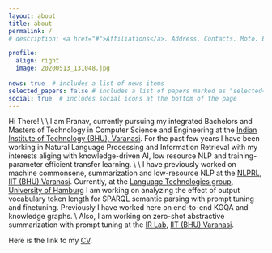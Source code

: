 ```yaml
---
layout: about
title: about
permalink: /
# description: <a href="#">Affiliations</a>. Address. Contacts. Moto. Etc.

profile:
  align: right
  image: 20200513_131048.jpg
 
news: true  # includes a list of news items
selected_papers: false # includes a list of papers marked as "selected={true}"
social: true  # includes social icons at the bottom of the page
---
```


Hi There!
\\
\\
I am Pranav, currently pursuing my integrated Bachelors and Masters of Technology in Computer Science and Engineering at the [Indian Institute of Technology (BHU), Varanasi](https://www.iitbhu.ac.in/). For the past few years I have been working in Natural Language Processing and Information Retrieval with my interests aliging with knowledge-driven AI, low resource NLP and training-parameter efficient transfer learning. 
\\
\\
I have previously worked on machine commonsene, summarization and low-resource NLP at the [NLPRL](https://github.com/NLPRL), [IIT (BHU) Varanasi](https://www.iitbhu.ac.in/). Currently, at the [Language Technologies group](https://www.inf.uni-hamburg.de/en/inst/ab/lt/home.html), [University of Hamburg](https://www.uni-hamburg.de/) I am working on analyzing the effect of output vocabulary token length for SPARQL semantic parsing with prompt tuning and finetuning. Previously I have worked here on end-to-end KGQA and knowledge graphs.
\\
Also, I am working on zero-shot abstractive summarization with prompt tuning at the [IR Lab](https://cse-iitbhu.github.io/irlab/index.html), [IIT (BHU) Varanasi](https://www.iitbhu.ac.in/).

Here is the link to my [CV](https://drive.google.com/file/d/1sRR6d0zkJGryYo9mgLverRLUFDOBUSGL/view?usp=sharing).
